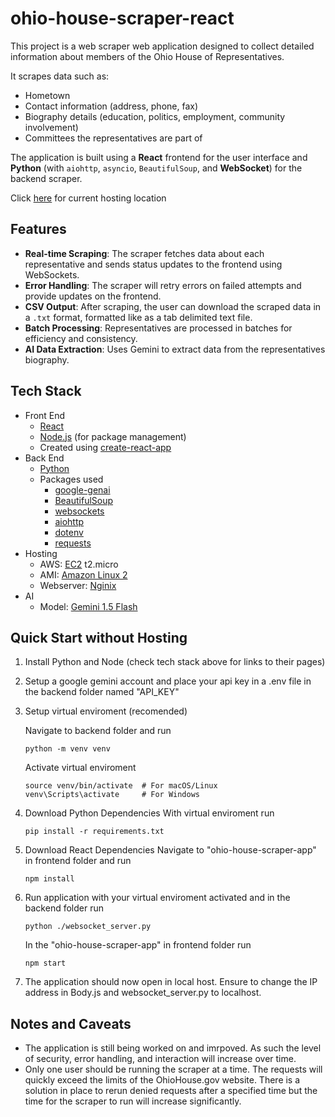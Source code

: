 # ohio-house-scraper-react
This project is a web scraper web application designed to collect detailed information about members of the Ohio House of Representatives.

It scrapes data such as:

- Hometown
- Contact information (address, phone, fax)
- Biography details (education, politics, employment, community involvement)
- Committees the representatives are part of

The application is built using a **React** frontend for the user interface and **Python** (with `aiohttp`, `asyncio`, `BeautifulSoup`, and **WebSocket**) for the backend scraper.

Click [here](http://3.145.58.13) for current hosting location
## Features
- **Real-time Scraping**: The scraper fetches data about each representative and sends status updates to the frontend using WebSockets.
- **Error Handling**: The scraper will retry errors on failed attempts and provide updates on the frontend.
- **CSV Output**: After scraping, the user can download the scraped data in a `.txt` format, formatted like as a tab delimited text file.
- **Batch Processing**: Representatives are processed in batches for efficiency and consistency.
- **AI Data Extraction**: Uses Gemini to extract data from the representatives biography.

## Tech Stack
- Front End
    - [React](https://react.dev/)
    - [Node.js](https://nodejs.org/en) (for package management)
    - Created using [create-react-app](https://github.com/facebook/create-react-app?tab=readme-ov-file)
- Back End
    - [Python](https://www.python.org/)
    - Packages used
        - [google-genai](https://ai.google.dev/)
        - [BeautifulSoup](https://pypi.org/project/beautifulsoup4/)
        - [websockets](https://websockets.readthedocs.io/en/stable/)
        - [aiohttp](https://docs.aiohttp.org/en/stable/)
        - [dotenv](https://pypi.org/project/python-dotenv/)
        - [requests](https://pypi.org/project/requests/)
- Hosting
    - AWS: [EC2](https://aws.amazon.com/pm/ec2/?gclid=Cj0KCQiA_NC9BhCkARIsABSnSTbwN1-G04mmv6p1qXeOHox1rsO1efCuAQdwr49LpMKGLXLXzEBOR8oaAjcbEALw_wcB&trk=36c6da98-7b20-48fa-8225-4784bced9843&sc_channel=ps&ef_id=Cj0KCQiA_NC9BhCkARIsABSnSTbwN1-G04mmv6p1qXeOHox1rsO1efCuAQdwr49LpMKGLXLXzEBOR8oaAjcbEALw_wcB:G:s&s_kwcid=AL!4422!3!467723097970!e!!g!!aws%20ec2!11198711716!118263955828) t2.micro
    - AMI: [Amazon Linux 2](https://aws.amazon.com/amazon-linux-2/?amazon-linux-whats-new.sort-by=item.additionalFields.postDateTime&amazon-linux-whats-new.sort-order=desc)
    - Webserver: [Nginix](https://nginx.org/)
- AI
    - Model: [Gemini 1.5 Flash](https://ai.google.dev/gemini-api/docs/models/gemini#gemini-1.5-flash)

## Quick Start without Hosting
1. Install Python and Node (check tech stack above for links to their pages)
2. Setup a google gemini account and place your api key in a .env file in the backend folder named "API_KEY"
3. Setup virtual enviroment (recomended)

    Navigate to backend folder and run
    ```
    python -m venv venv
    ```
    Activate virtual enviroment
    ```
    source venv/bin/activate  # For macOS/Linux
    venv\Scripts\activate     # For Windows
    ```
4. Download Python Dependencies
    With virtual enviroment run
    ```
    pip install -r requirements.txt
    ```
5. Download React Dependencies
    Navigate to "ohio-house-scraper-app" in frontend folder and run
    ```
    npm install
    ```
6. Run application
    with your virtual enviroment activated and in the backend folder run
    ```
    python ./websocket_server.py
    ```
    In the "ohio-house-scraper-app" in frontend folder run
    ```
    npm start
    ```
7. The application should now open in local host. Ensure to change the IP address in Body.js and websocket_server.py to localhost.

## Notes and Caveats
- The application is still being worked on and imrpoved. As such the level of security, error handling, and interaction will increase over time.
- Only one user should be running the scraper at a time. The requests will quickly exceed the limits of the OhioHouse.gov website. There is a solution in place to rerun denied requests after a specified time but the time for the scraper to run will increase significantly.

    

